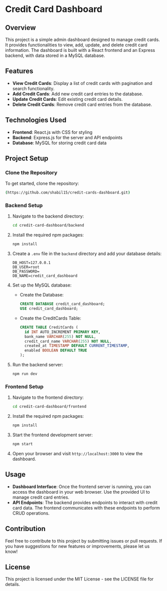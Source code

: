 # Credit Card Dashboard

## Overview

This project is a simple admin dashboard designed to manage credit cards. It provides functionalities to view, add, update, and delete credit card information. The dashboard is built with a React frontend and an Express backend, with data stored in a MySQL database.

## Features

- **View Credit Cards**: Display a list of credit cards with pagination and search functionality.
- **Add Credit Cards**: Add new credit card entries to the database.
- **Update Credit Cards**: Edit existing credit card details.
- **Delete Credit Cards**: Remove credit card entries from the database.

## Technologies Used

- **Frontend**: React.js with CSS for styling
- **Backend**: Express.js for the server and API endpoints
- **Database**: MySQL for storing credit card data

## Project Setup

### Clone the Repository

To get started, clone the repository:

```bash
(https://github.com/shabil15/credit-cards-dashboard.git)
```

### Backend Setup

1. Navigate to the backend directory:

   ```bash
   cd credit-card-dashboard/backend
   ```

2. Install the required npm packages:

   ```bash
   npm install
   ```

3. Create a `.env` file in the `backend` directory and add your database details:

   ```env
   DB_HOST=127.0.0.1
   DB_USER=root
   DB_PASSWORD=
   DB_NAME=credit_card_dashboard
   ```

4. Set up the MySQL database:
   - Create the Database:
     ```sql
     CREATE DATABASE credit_card_dashboard;
     USE credit_card_dashboard;
     ```
   - Create the CreditCards Table:
     ```sql
     CREATE TABLE CreditCards (
       id INT AUTO_INCREMENT PRIMARY KEY,
       bank_name VARCHAR(255) NOT NULL,
       credit_card_name VARCHAR(255) NOT NULL,
       created_at TIMESTAMP DEFAULT CURRENT_TIMESTAMP,
       enabled BOOLEAN DEFAULT TRUE
     );
     ```

5. Run the backend server:

   ```bash
   npm run dev
   ```

### Frontend Setup

1. Navigate to the frontend directory:

   ```bash
   cd credit-card-dashboard/frontend
   ```

2. Install the required npm packages:

   ```bash
   npm install
   ```

3. Start the frontend development server:

   ```bash
   npm start
   ```

4. Open your browser and visit `http://localhost:3000` to view the dashboard.

## Usage

- **Dashboard Interface**: Once the frontend server is running, you can access the dashboard in your web browser. Use the provided UI to manage credit card entries.
- **API Endpoints**: The backend provides endpoints to interact with credit card data. The frontend communicates with these endpoints to perform CRUD operations.

## Contribution

Feel free to contribute to this project by submitting issues or pull requests. If you have suggestions for new features or improvements, please let us know!

## License

This project is licensed under the MIT License - see the LICENSE file for details.
